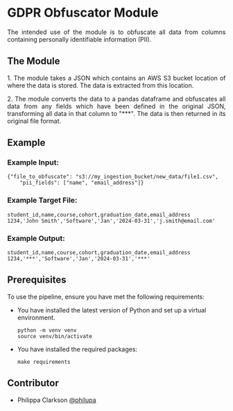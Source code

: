 # GDPR Obfuscator Module

 <p align="justify">The intended use of the module is to obfuscate all data from columns containing personally identifiable information (PII).</p>

## The Module

<p align="justify">1. The module takes a JSON which contains an AWS S3 bucket location of where the data is stored. The data is extracted from this location.</p>
<p align="justify">2. The module converts the data to a pandas dataframe and obfuscates all data from any fields which have been defined in the original JSON, transforming all data in that column to "***". The data is then returned in its original file format.</p>

## Example

### Example Input:
```
{"file_to_obfuscate": "s3://my_ingestion_bucket/new_data/file1.csv",
    "pii_fields": ["name", "email_address"]}
```
### Example Target File:
```
student_id,name,course,cohort,graduation_date,email_address
1234,'John Smith','Software','Jan','2024-03-31','j.smith@email.com'
```

### Example Output:
```
student_id,name,course,cohort,graduation_date,email_address
1234,'***','Software','Jan','2024-03-31','***'
```


## Prerequisites

To use the pipeline, ensure you have met the following requirements:
* You have installed the latest version of Python and set up a virtual environment.
    ```
    python -m venv venv
    source venv/bin/activate
    ```
* You have installed the required packages:
    ```
    make requirements
    ```

## Contributor

* Philippa Clarkson [@philupa](https://github.com/philupa)